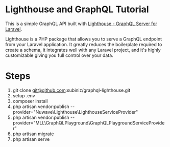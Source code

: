 # Lighthouse and GraphQL Tutorial

This is a simple GraphQL API built with [Lighthouse - GraphQL Server for Laravel](https://github.com/nuwave/lighthouse).

Lighthouse is a PHP package that allows you to serve a GraphQL endpoint from your Laravel application. It greatly 
reduces the boilerplate required to create a schema, it integrates well with any Laravel project, and it's highly 
customizable giving you full control over your data.

# Steps
1. git clone git@github.com:subiniz/graphql-lighthouse.git
2. setup .env
3. composer install
4. php artisan vendor:publish --provider="Nuwave\Lighthouse\LighthouseServiceProvider"
5. php artisan vendor:publish --provider="MLL\GraphQLPlayground\GraphQLPlaygroundServiceProvider" 
6. php artisan migrate
7. php artisan serve
